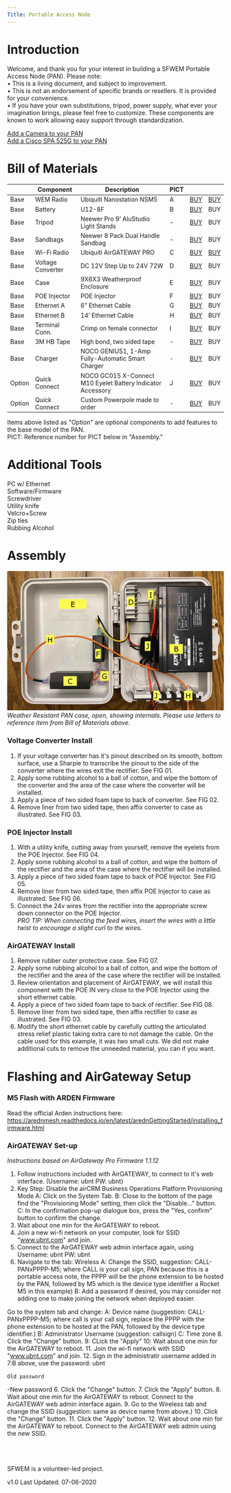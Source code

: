 ```yaml
---
Title: Portable Access Node
---
```

# Introduction
Welcome, and thank you for your interest in building a SFWEM Portable Access Node (PAN). Please note:<br>
•	This is a living document, and subject to improvement.<br>
•	This is not an endorsement of specific brands or resellers. It is provided for your convenience.<br>
•	If you have your own substitutions, tripod, power supply, what ever your imagination brings, please feel free to customize. These components are known to work allowing easy support through standardization.<br>

[Add a Camera to your PAN](PAN_Camera.md)<BR>
[Add a Cisco SPA 525G to your PAN](PAN_Cisco_Phone_SPA_525G2.md)<BR>

# Bill of Materials

|        | Component | Description | PICT |     |     |
| ------ | --------- | ----------- | ---- | --- | --- |
| Base   | WEM Radio| Ubiquiti Nanostation NSM5 | A |[BUY](https://www.amazon.com/dp/B00HXT8KJ4?ref=ppx_pop_mob_ap_share)|[BUY](https://www.balticnetworks.com/manufacturers/ubiquiti/ubiquiti-nanostation-m5-airmax-us-ca)|BUY|
| Base   | Battery | U12-8F | B | [BUY](https://www.amazon.com/APC-Battery-Replacement-BE650G1-RBC17/dp/B0002QLDLC/ref=ac_session_sims_23_2/139-1729255-5161352?_encoding=UTF8&pd_rd_i=B0002QLDLC&pd_rd_r=bbc8bd7b-29ce-418a-bc0e-0a2eabab45bb&pd_rd_w=0NRNf&pd_rd_wg=KKqOX&pf_rd_p=77a86a8c-20b5-42ee-b876-2528db9dcaf2&pf_rd_r=PWAH6TQWMP7FHSVA3X6P&psc=1&refRID=PWAH6TQWMP7FHSVA3X6P) |BUY|BUY|
| Base   | Tripod | Neewer Pro 9’ AluStudio Light Stands | - |[BUY](https://www.amazon.com/dp/B00UWDD0AW/ref=cm_sw_r_cp_api_i_FZnpEb2Q2FSBQ)|BUY|BUY|
| Base   | Sandbags | Neewer 8 Pack Dual Handle Sandbag | - |[BUY](https://www.amazon.com/gp/product/B01HM8KS72/ref=ppx_yo_dt_b_asin_title_o03_s00?ie=UTF8&psc=1)|BUY|BUY|
| Base   | Wi-Fi Radio | Ubiquiti AirGATEWAY PRO      | C |[BUY](https://www.amazon.com/dp/B017B00ZCO/ref=cm_sw_r_cp_api_i_PXnpEb9NNP43R)|[BUY](https://www.adorama.com/ubagproins.html?gclid=EAIaIQobChMIgJjb9t6C6AIVF9tkCh0EqgVQEAkYAiABEgIcbPD_BwE&utm_source=adl-gbase)| BUY |
| Base   | Voltage Converter | DC 12V Step Up to 24V 72W     | D |[BUY](https://www.amazon.com/dp/B07XBWHR56?ref=ppx_pop_mob_ap_share) | BUY | BUY |
| Base   | Case | 9X6X3 Weatherproof Enclosure      | E |[BUY](https://www.amazon.com/dp/B07FY224LW/ref=cm_sw_r_cp_api_i_DVnpEbDAZEAK8) | BUY | BUY |
| Base   | POE Injector |  POE Injector     | F |[BUY](https://www.amazon.com/dp/B005HIS408/ref=cm_sw_r_cp_api_i_20npEb9STFQNE)| BUY | BUY |
| Base   | Ethernet A | 6” Ethernet Cable     | G |[BUY](https://www.monoprice.com/product?p_id=29474)| BUY | BUY |
| Base   | Ethernet B | 14’ Ethernet Cable     | H |[BUY](https://www.monoprice.com/product?p_id=29474)| BUY | BUY |
| Base   | Terminal Conn. | Crimp on female connector    | I |[BUY](https://www.acehardware.com/departments/lighting-and-electrical/boxes-fittings-and-conduit/lugs/33648) | BUY | BUY |
| Base   | 3M HB Tape | High bond, two sided tape     | - |[BUY](https://www.acehardware.com/departments/home-and-decor/office-supplies/tape/9039587) | BUY |
| Base   | Charger | NOCO GENIUS1, 1-Amp Fully-Automatic Smart Charger | - |[BUY](https://www.amazon.com/gp/product/B07W46BX31/ref=ppx_od_dt_b_asin_title_s00?ie=UTF8&psc=1) | BUY |
| Option | Quick Connect | NOCO GC015 X-Connect M10 Eyelet Battery Indicator Accessory | J |[BUY](https://www.amazon.com/gp/product/B009MI9JMG/ref=ppx_yo_dt_b_asin_title_o04_s00?ie=UTF8&psc=1)| BUY | BUY |
| Option | Quick Connect | Custom Powerpole made to order | - |[BUY](http://www.westmountainradio.com/custom_cable.php) | BUY | BUY |



Items above listed as "Option" are optional components to add features to the base model of the PAN.<BR>
PICT: Reference number for PICT below in "Assembly."<BR>

# Additional Tools

PC w/ Ethernet<BR>
Software/Firmware<BR>
Screwdriver<BR>
Utility knife<BR>
Velcro+Screw<BR>
Zip ties<BR>
Rubbing Alcohol<BR>


# Assembly

![screenshot](PAN_01_B.jpg)<BR>
*Weather Resistant PAN case, open, showing internals. Please use letters to reference item from Bill of Materials above.*

### Voltage Converter Install

1. If your voltage converter has it's pinout described on its smooth, bottom surface, use a Sharpie to transcribe the pinout to the side of the converter where the wires exit the rectifier. See FIG 01.
2. Apply some rubbing alcohol to a ball of cotton, and wipe the bottom of the converter and the area of the case where the converter will be installed.
3. Apply a piece of two sided foam tape to back of converter. See FIG 02.
4. Remove liner from two sided tape, then affix converter to case as illustrated. See FIG 03.

### POE Injector Install

1. With a utility knife, cutting away from yourself, remove the eyelets from the POE Injector. See FIG 04.
2. Apply some rubbing alcohol to a ball of cotton, and wipe the bottom of the rectifier and the area of the case where the rectifier will be installed.
3. Apply a piece of two sided foam tape to back of POE Injector. See FIG 05.
4. Remove liner from two sided tape, then affix POE Injector to case as illustrated. See FIG 06.
5. Connect the 24v wires from the rectifier into the appropriate screw down connector on the POE Injector.<BR>
  <I>PRO TIP: When connecting the feed wires, insert the wires with a little twist to encourage a slight curl to the wires.</I>

### AirGATEWAY Install

1. Remove rubber outer protective case. See FIG 07.
2. Apply some rubbing alcohol to a ball of cotton, and wipe the bottom of the rectifier and the area of the case where the rectifier will be installed.
3. Review orientation and placement of AirGATEWAY, we will install this component with the POE IN very close to the POE Injector using the short ethernet cable.
4. Apply a piece of two sided foam tape to back of rectifier. See FIG 08.
5. Remove liner from two sided tape, then affix rectifier to case as illustrated. See FIG 03.
6. Modify the short ethernet cable by carefully cutting the articulated stress relief plastic taking extra care to not damage the cable. On the cable used for this example, it was two small cuts. We did not make additional cuts to remove the unneeded material, you can if you want.



# Flashing and AirGateway Setup


### M5 Flash with ARDEN Firmware

Read the official Arden instructions here:
https://arednmesh.readthedocs.io/en/latest/arednGettingStarted/installing_firmware.html

### AirGATEWAY Set-up

<I> Instructions based on AirGateway Pro Firmware 1.1.12</I>
1. Follow instructions included with AirGATEWAY, to connect to it's web interface. (Username: ubnt PW: ubnt)
2. Key Step: Disable the airCRM Business Operations Platform Provisioning Mode
    A: Click on the System Tab.
    B: Close to the bottom of the page find the "Provisioning Mode" setting, then click the "Disable..." button.
    C: In the confirmation pop-up dialogue box, press the "Yes, confirm" button to confirm the change.
4. Wait about one min for the AirGATEWAY to reboot.
5. Join a new wi-fi network on your computer, look for SSID "www.ubnt.com" and join.
6. Connect to the AirGATEWAY web admin interface again, using Username: ubnt PW: ubnt
7. Navigate to the tab: Wireless
    A: Change the SSID, suggestion: CALL-PANxPPPP-M5; where CALL is your call sign, PAN because this is a portable access note, the PPPP will be the phone extension to be hosted by the PAN, followed by M5 which is the device type identifier a Rocket M5 in this example)
    B: Add a password if desired, you may consider not adding one to make joining the network when deployed easier.



Go to the system tab and change:
    A: Device name (suggestion: CALL-PANxPPPP-M5; where call is your call sign, replace the PPPP with the phone extension to be hosted at the PAN, followed by the device type identifier.)
    B: Administrator Username (suggestion: callsign)
    C: Time zone 
8. Click the "Change" button.
9: CLick the "Apply"
10: Wait about one min for the AirGATEWAY to reboot.
11. Join the wi-fi network with SSID "www.ubnt.com" and join.
12. Sign in the administratir username added in 7:B above, use the password: ubnt


    Old password
  -New password
6. Click the "Change" button.
7. Click the "Apply" button.
8. Wait about one min for the AirGATEWAY to reboot. Connect to the AirGATEWAY web admin interface again.
9. Go to the Wireless tab and change the SSID (suggestion: same as device name from above.)
10. Click the "Change" button.
11. Click the "Apply" button.
12. Wait about one min for the AirGATEWAY to reboot. Connect to the AirGATEWAY web admin using the new SSID.


<BR>
<BR>
<BR>
SFWEM is a volunteer-led project.

v1.0 Last Updated: 07-06-2020
